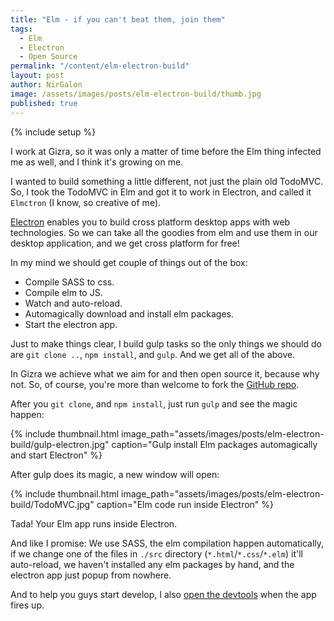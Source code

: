 ```yaml
---
title: "Elm - if you can't beat them, join them"
tags:
  - Elm
  - Electron
  - Open Source
permalink: "/content/elm-electron-build"
layout: post
author: NirGalon
image: /assets/images/posts/elm-electron-build/thumb.jpg
published: true
---
```


{% include setup %}

I work at Gizra, so it was only a matter of time before the Elm thing infected me as well, and I think it's growing on me.

I wanted to build something a little different, not just the plain old TodoMVC. So, I took the TodoMVC in Elm and got it to work in Electron, and called it `Elmctron` (I know, so creative of me).

[Electron](http://electron.atom.io/) enables you to build cross platform desktop apps with web technologies. So we can take all the goodies from elm and use them in our desktop application, and we get cross platform for free!

In my mind we should get couple of things out of the box:

 * Compile SASS to css.
 * Compile elm to JS.
 * Watch and auto-reload.
 * Automagically download and install elm packages.
 * Start the electron app.

Just to make things clear, I build gulp tasks so the only things we should do are `git clone ..`, `npm install`, and `gulp`. And we get all of the above.

<!-- more -->

In Gizra we achieve what we aim for and then open source it, because why not. So, of course, you're more than welcome to fork the [GitHub repo](https://github.com/nirgn975/Elmctron).

After you `git clone`, and `npm install`, just run `gulp` and see the magic happen:

{% include thumbnail.html image_path="assets/images/posts/elm-electron-build/gulp-electron.jpg" caption="Gulp install Elm packages automagically and start Electron" %}

After gulp does its magic, a new window will open:

{% include thumbnail.html image_path="assets/images/posts/elm-electron-build/TodoMVC.jpg" caption="Elm code run inside Electron" %}

Tada! Your Elm app runs inside Electron.

And like I promise: We use SASS, the elm compilation happen automatically, if we change one of the files in `./src` directory (`*.html`/`*.css`/`*.elm`) it'll auto-reload, we haven't installed any elm packages by hand, and the electron app just popup from nowhere.

And to help you guys start develop, I also [open the devtools](https://github.com/nirgn975/Elmctron/blob/master/main-electron.js#L31-L32) when the app fires up.

